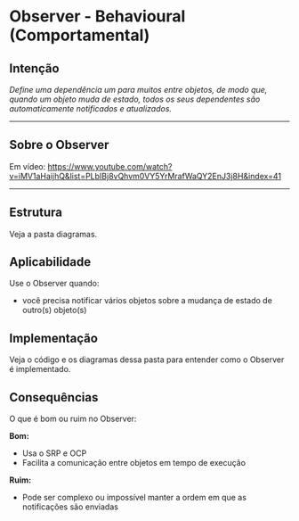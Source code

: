 # Observer - Behavioural (Comportamental)

## Intenção

_Define uma dependência um para muitos entre objetos, de modo que, quando um objeto muda de estado, todos os seus dependentes são automaticamente notificados e atualizados._

---

## Sobre o Observer

Em vídeo: https://www.youtube.com/watch?v=iMV1aHaijhQ&list=PLbIBj8vQhvm0VY5YrMrafWaQY2EnJ3j8H&index=41

---

## Estrutura

Veja a pasta diagramas.

## Aplicabilidade

Use o Observer quando:

-   você precisa notificar vários objetos sobre a mudança de estado de outro(s) objeto(s)

## Implementação

Veja o código e os diagramas dessa pasta para entender como o Observer é implementado.

## Consequências

O que é bom ou ruim no Observer:

**Bom:**

-   Usa o SRP e OCP
-   Facilita a comunicação entre objetos em tempo de execução

**Ruim:**

-   Pode ser complexo ou impossível manter a ordem em que as notificações são enviadas
